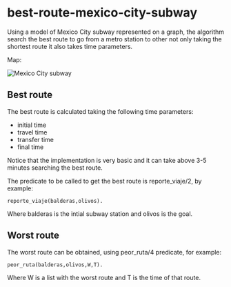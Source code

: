 # best-route-mexico-city-subway
Using a model of Mexico City subway represented on a graph, the algorithm search the best route to go from a metro station to other not only taking the shortest route it also takes time parameters.

Map:


![Mexico City subway]([https://noticieros.nmas.com.mx/wp-content/uploads/2021/08/mapa-metro-cdmx-scaled.jpg](https://mexicocity.cdmx.gob.mx/wp-content/uploads/2019/10/plano_redconcalles19-768x1030.jpg))
## Best route
The best route is calculated taking the following time parameters:
- initial time
- travel time
- transfer time
- final time


Notice that the implementation is very basic and it can take above 3-5 minutes searching the best route.


The predicate to be called to get the best route is reporte_viaje/2, by example:
```
reporte_viaje(balderas,olivos).
```
Where balderas is the intial subway station and olivos is the goal.


## Worst route
The worst route can be obtained, using peor_ruta/4 predicate, for example:
```
peor_ruta(balderas,olivos,W,T).
```
Where W is a list with the worst route and T is the time of that route.
